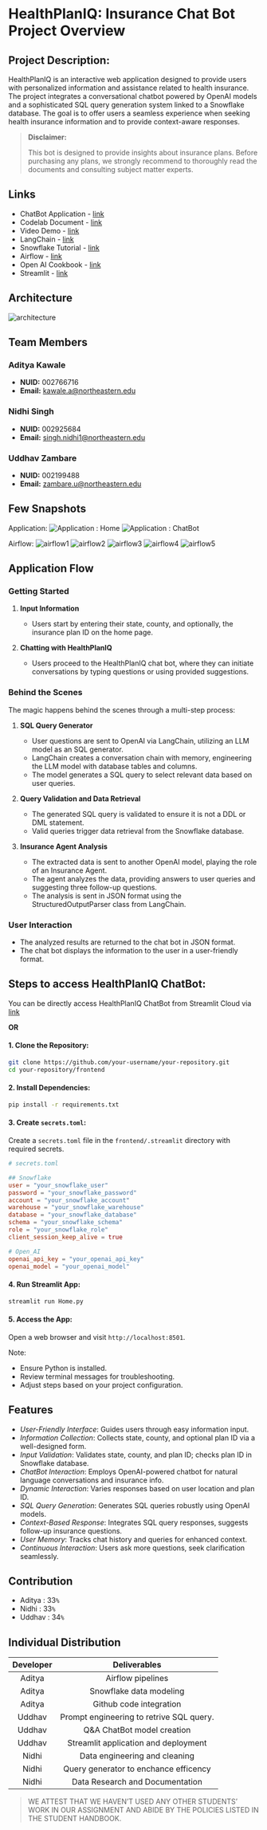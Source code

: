 # HealthPlanIQ: Insurance Chat Bot Project Overview

## Project Description:
HealthPlanIQ is an interactive web application designed to provide users with personalized information and assistance related to health insurance. The project integrates a conversational chatbot powered by OpenAI models and a sophisticated SQL query generation system linked to a Snowflake database. The goal is to offer users a seamless experience when seeking health insurance information and to provide context-aware responses.

> **Disclaimer:**
> 
> This bot is designed to provide insights about insurance plans. Before purchasing any plans, we strongly recommend to thoroughly read the documents and consulting subject matter experts.

## Links
- ChatBot Application - [link](https://damg7245-team7-healthplaniq-insurance-chat-bot.streamlit.app)
- Codelab Document - [link](https://docs.google.com/document/d/1BUJotKMuDXXW1CqZrfk-Sli0t2utbHxiTiTFYFRhCYA/edit?usp=sharing)
- Video Demo - [link](https://drive.google.com/file/d/1KcwypKaM6zHN-q7LhUVlhi0JA2nway0I/view?usp=sharing)
- LangChain - [link](https://python.langchain.com/docs/get_started)
- Snowflake Tutorial - [link](https://quickstarts.snowflake.com/guide/data_engineering_pipelines_with_snowpark_python/index.html?index=..%2F..index#0)
- Airflow - [link](https://airflow.apache.org/docs/apache-airflow/stable/start.html)
- Open AI Cookbook - [link](https://github.com/openai/openai-cookbook/tree/main/examples/fine-tuned_qa)
- Streamlit - [link](https://docs.streamlit.io/library/get-started) 

## Architecture 

![architecture](architecture-diagram/architecture_diagram_final_project.png "HealthPlanIQ : Insurance Chat Bot")

## Team Members

### Aditya Kawale
- **NUID:** 002766716
- **Email:** [kawale.a@northeastern.edu](mailto:kawale.a@northeastern.edu)

### Nidhi Singh
- **NUID:** 002925684
- **Email:** [singh.nidhi1@northeastern.edu](mailto:singh.nidhi1@northeastern.edu)

### Uddhav Zambare
- **NUID:** 002199488
- **Email:** [zambare.u@northeastern.edu](mailto:zambare.u@northeastern.edu)

## Few Snapshots

Application:
![Application : Home]( frontend/images/home.png "Application : Home")
![Application : ChatBot](frontend/images/chatbot.png "Application : ChatBot")


Airflow:
![airflow1](airflow/images/airflow1.png "airflow1")
![airflow2](airflow/images/airflow2.png "airflow2")
![airflow3](airflow/images/airflow3.png "airflow3")
![airflow4](airflow/images/airflow4.png "airflow4")
![airflow5](airflow/images/airflow5.png "airflow5")


## Application Flow

### Getting Started

1. **Input Information**
   - Users start by entering their state, county, and optionally, the insurance plan ID on the home page.

2. **Chatting with HealthPlanIQ**
   - Users proceed to the HealthPlanIQ chat bot, where they can initiate conversations by typing questions or using provided suggestions.

### Behind the Scenes

The magic happens behind the scenes through a multi-step process:

1. **SQL Query Generator**
   - User questions are sent to OpenAI via LangChain, utilizing an LLM model as an SQL generator.
   - LangChain creates a conversation chain with memory, engineering the LLM model with database tables and columns.
   - The model generates a SQL query to select relevant data based on user queries.

2. **Query Validation and Data Retrieval**
   - The generated SQL query is validated to ensure it is not a DDL or DML statement.
   - Valid queries trigger data retrieval from the Snowflake database.

3. **Insurance Agent Analysis**
   - The extracted data is sent to another OpenAI model, playing the role of an Insurance Agent.
   - The agent analyzes the data, providing answers to user queries and suggesting three follow-up questions.
   - The analysis is sent in JSON format using the StructuredOutputParser class from LangChain.

### User Interaction

- The analyzed results are returned to the chat bot in JSON format.
- The chat bot displays the information to the user in a user-friendly format.

## Steps to access HealthPlanIQ ChatBot:

You can be directly access HealthPlanIQ ChatBot from Streamlit Cloud via [link](https://damg7245-team7-healthplaniq-insurance-chat-bot.streamlit.app/)

**OR**

#### 1. Clone the Repository:
```bash
git clone https://github.com/your-username/your-repository.git
cd your-repository/frontend
```

#### 2. Install Dependencies:
```bash
pip install -r requirements.txt
```

#### 3. Create `secrets.toml`:
Create a `secrets.toml` file in the `frontend/.streamlit` directory with required secrets.

```toml
# secrets.toml

## Snowflake
user = "your_snowflake_user"
password = "your_snowflake_password"
account = "your_snowflake_account"
warehouse = "your_snowflake_warehouse"
database = "your_snowflake_database"
schema = "your_snowflake_schema"
role = "your_snowflake_role"
client_session_keep_alive = true

# Open_AI
openai_api_key = "your_openai_api_key"
openai_model = "your_openai_model"
```

#### 4. Run Streamlit App:
```bash
streamlit run Home.py
```

#### 5. Access the App:
Open a web browser and visit `http://localhost:8501`.

Note:
- Ensure Python is installed.
- Review terminal messages for troubleshooting.
- Adjust steps based on your project configuration.

## Features

- *User-Friendly Interface*: Guides users through easy information input.
- *Information Collection*: Collects state, county, and optional plan ID via a well-designed form.
- *Input Validation*: Validates state, county, and plan ID; checks plan ID in Snowflake database.
- *ChatBot Interaction*: Employs OpenAI-powered chatbot for natural language conversations and insurance info.
- *Dynamic Interaction*: Varies responses based on user location and plan ID.
- *SQL Query Generation*: Generates SQL queries robustly using OpenAI models.
- *Context-Based Response*: Integrates SQL query responses, suggests follow-up insurance questions.
- *User Memory*: Tracks chat history and queries for enhanced context.
- *Continuous Interaction*: Users ask more questions, seek clarification seamlessly.

## Contribution
*   Aditya : 33`%` 
*   Nidhi : 33`%`
*   Uddhav : 34`%`

## Individual Distribution

| **Developer** |          **Deliverables**          	              |
|:-------------:|:-------------------------------------------------:|
|      Aditya   | Airflow pipelines                                 |
|      Aditya   | Snowflake data modeling                           |
|      Aditya   | Github code integration                           |
|      Uddhav   | Prompt engineering to retrive SQL query.          |
|      Uddhav   | Q&A ChatBot model creation                        |
|      Uddhav   | Streamlit application and deployment              |
|      Nidhi    | Data engineering and cleaning                     |
|      Nidhi    | Query generator to enchance efficency             |
|      Nidhi    | Data Research and Documentation                   |


> WE ATTEST THAT WE HAVEN’T USED ANY OTHER STUDENTS’ WORK IN OUR ASSIGNMENT AND ABIDE BY THE POLICIES LISTED IN THE STUDENT HANDBOOK.


